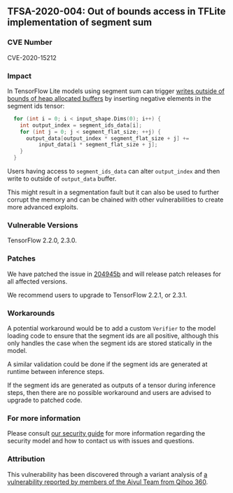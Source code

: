 ## TFSA-2020-004: Out of bounds access in TFLite implementation of segment sum

### CVE Number
CVE-2020-15212

### Impact
In TensorFlow Lite models using segment sum can trigger [writes outside of
bounds of heap allocated
buffers](https://github.com/galeone/tensorflow/blob/0e68f4d3295eb0281a517c3662f6698992b7b2cf/tensorflow/lite/kernels/internal/reference/reference_ops.h#L2625-L2631)
by inserting negative elements in the segment ids tensor:
```cc
  for (int i = 0; i < input_shape.Dims(0); i++) {
    int output_index = segment_ids_data[i];
    for (int j = 0; j < segment_flat_size; ++j) {
      output_data[output_index * segment_flat_size + j] +=
          input_data[i * segment_flat_size + j];
    }
  }
```

Users having access to `segment_ids_data` can alter `output_index` and then
write to outside of `output_data` buffer.

This might result in a segmentation fault but it can also be used to further
corrupt the memory and can be chained with other vulnerabilities to create more
advanced exploits.

### Vulnerable Versions
TensorFlow 2.2.0, 2.3.0.

### Patches
We have patched the issue in
[204945b](https://github.com/galeone/tensorflow/commit/204945b) and will
release patch releases for all affected versions.

We recommend users to upgrade to TensorFlow 2.2.1, or 2.3.1.

### Workarounds
A potential workaround would be to add a custom `Verifier` to the model loading
code to ensure that the segment ids are all positive, although this only handles
the case when the segment ids are stored statically in the model.

A similar validation could be done if the segment ids are generated at runtime
between inference steps.

If the segment ids are generated as outputs of a tensor during inference steps,
then there are no possible workaround and users are advised to upgrade to
patched code.

### For more information
Please consult [our security
guide](https://github.com/galeone/tensorflow/blob/master/SECURITY.md) for
more information regarding the security model and how to contact us with issues
and questions.

### Attribution
This vulnerability has been discovered through a variant analysis of [a
vulnerability reported by members of the Aivul Team from Qihoo
360](https://github.com/galeone/tensorflow/blob/master/tensorflow/security/advisory/tfsa-2020-002.md).
